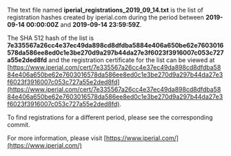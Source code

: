 The text file named **iperial_registrations_2019_09_14.txt** is the list of registration hashes created by iperial.com during the period between **2019-09-14 00:00:00Z** and **2019-09-14 23:59:59Z**.

The SHA 512 hash of the list is **7e335567a26cc4e37ec49da898cd8dfdba5884e406a650be62e7603016578da586ee8ed0c1e3be270d9a297b44da27e3f6023f3916007c053c727a55e2ded8fd** and the registration certificate for the list can be viewed at [https://www.iperial.com/cert/7e335567a26cc4e37ec49da898cd8dfdba5884e406a650be62e7603016578da586ee8ed0c1e3be270d9a297b44da27e3f6023f3916007c053c727a55e2ded8fd](https://www.iperial.com/cert/7e335567a26cc4e37ec49da898cd8dfdba5884e406a650be62e7603016578da586ee8ed0c1e3be270d9a297b44da27e3f6023f3916007c053c727a55e2ded8fd).

To find registrations for a different period, please see the corresponding commit.

For more information, please visit [https://www.iperial.com/](https://www.iperial.com/)
